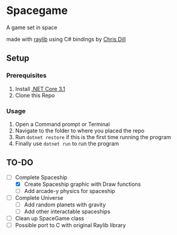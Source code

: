 # Spacegame
A game set in space

made with [raylib](https://github.com/raysan5/raylib)
using C# bindings by [Chris Dill](https://github.com/ChrisDill/Raylib-cs)

## Setup
### Prerequisites
1. Install [.NET Core 3.1](https://dotnet.microsoft.com/download)
2. Clone this Repo

### Usage
1. Open a Command prompt or Terminal
2. Navigate to the folder to where you placed the repo
3. Run ```dotnet restore``` if this is the first time running the program
4. Finally use ```dotnet run``` to run the program

## TO-DO
- [ ] Complete Spaceship
    - [x] Create Spaceship graphic with Draw functions
    - [ ] Add arcade-y physics for spaceship
- [ ] Complete Universe
    - [ ] Add random planets with gravity
    - [ ] Add other interactable spaceships
- [ ] Clean up SpaceGame class
- [ ] Possible port to C with original Raylib library 